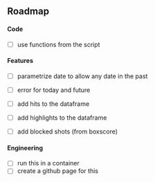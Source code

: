 ## Roadmap

#### Code

- [ ] use functions from the script

#### Features

- [ ] parametrize date to allow any date in the past
- [ ] error for today and future
- [ ] add hits to the dataframe
- [ ] add highlights to the dataframe
- [ ] add blocked shots (from boxscore)


#### Engineering

- [ ] run this in a container
- [ ] create a github page for this